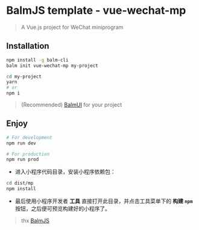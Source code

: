 # BalmJS template - vue-wechat-mp

> A Vue.js project for WeChat miniprogram

## Installation

```sh
npm install -g balm-cli
balm init vue-wechat-mp my-project

cd my-project
yarn
# or
npm i
```

> (Recommended) [BalmUI](https://material.balmjs.com/) for your project

## Enjoy

```sh
# For development
npm run dev

# For production
npm run prod
```

- 进入小程序代码目录，安装小程序依赖包：

```sh
cd dist/mp
npm install
```

- 最后使用小程序开发者 **工具** 直接打开此目录，并点击工具菜单下的 **构建 `npm`** 按钮，之后便可预览构建好的小程序了。

> thx [BalmJS](https://balmjs.com/)
